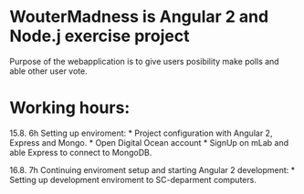 # WouterMadness is Angular 2 and Node.j exercise project

Purpose of the webapplication is to give users posibility make polls and able other user vote.

# Working hours:
15.8. 6h
    Setting up enviroment: 
    * Project configuration with Angular 2, Express and Mongo.
    * Open Digital Ocean account
    * SignUp on mLab and able Express to connect to MongoDB.

16.8. 7h
    Continuing enviroment setup and starting Angular 2 development:
    * Setting up development enviroment to SC-deparment computers.
